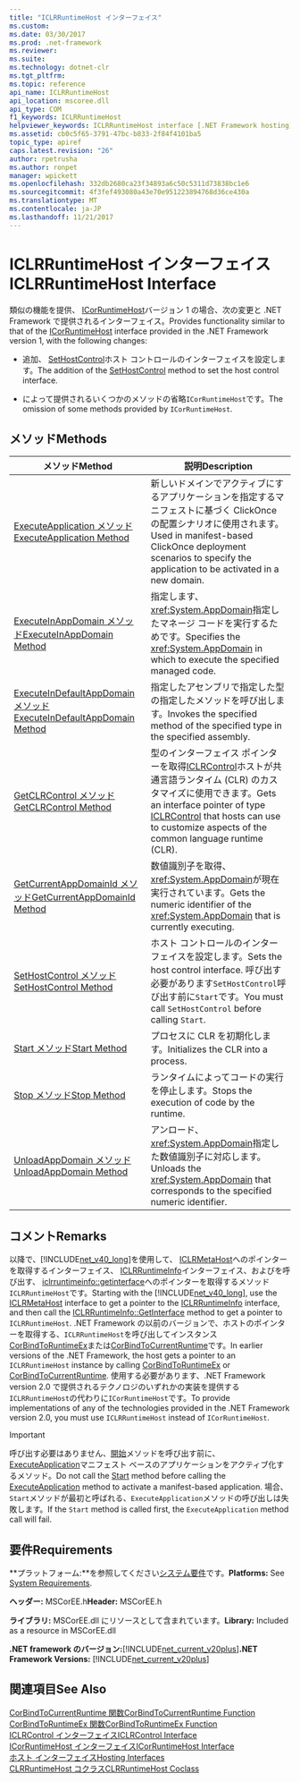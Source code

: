 ```yaml
---
title: "ICLRRuntimeHost インターフェイス"
ms.custom: 
ms.date: 03/30/2017
ms.prod: .net-framework
ms.reviewer: 
ms.suite: 
ms.technology: dotnet-clr
ms.tgt_pltfrm: 
ms.topic: reference
api_name: ICLRRuntimeHost
api_location: mscoree.dll
api_type: COM
f1_keywords: ICLRRuntimeHost
helpviewer_keywords: ICLRRuntimeHost interface [.NET Framework hosting]
ms.assetid: cb0c5f65-3791-47bc-b833-2f84f4101ba5
topic_type: apiref
caps.latest.revision: "26"
author: rpetrusha
ms.author: ronpet
manager: wpickett
ms.openlocfilehash: 332db2680ca23f34893a6c50c5311d73838bc1e6
ms.sourcegitcommit: 4f3fef493080a43e70e951223894768d36ce430a
ms.translationtype: MT
ms.contentlocale: ja-JP
ms.lasthandoff: 11/21/2017
---
```

# <a name="iclrruntimehost-interface"></a><span data-ttu-id="c5499-102">ICLRRuntimeHost インターフェイス</span><span class="sxs-lookup"><span data-stu-id="c5499-102">ICLRRuntimeHost Interface</span></span>
<span data-ttu-id="c5499-103">類似の機能を提供、 [ICorRuntimeHost](../../../../docs/framework/unmanaged-api/hosting/icorruntimehost-interface.md)バージョン 1 の場合、次の変更と .NET Framework で提供されるインターフェイス。</span><span class="sxs-lookup"><span data-stu-id="c5499-103">Provides functionality similar to that of the [ICorRuntimeHost](../../../../docs/framework/unmanaged-api/hosting/icorruntimehost-interface.md) interface provided in the .NET Framework version 1, with the following changes:</span></span>  
  
-   <span data-ttu-id="c5499-104">追加、 [SetHostControl](../../../../docs/framework/unmanaged-api/hosting/iclrruntimehost-sethostcontrol-method.md)ホスト コントロールのインターフェイスを設定します。</span><span class="sxs-lookup"><span data-stu-id="c5499-104">The addition of the [SetHostControl](../../../../docs/framework/unmanaged-api/hosting/iclrruntimehost-sethostcontrol-method.md) method to set the host control interface.</span></span>  
  
-   <span data-ttu-id="c5499-105">によって提供されるいくつかのメソッドの省略`ICorRuntimeHost`です。</span><span class="sxs-lookup"><span data-stu-id="c5499-105">The omission of some methods provided by `ICorRuntimeHost`.</span></span>  
  
## <a name="methods"></a><span data-ttu-id="c5499-106">メソッド</span><span class="sxs-lookup"><span data-stu-id="c5499-106">Methods</span></span>  
  
|<span data-ttu-id="c5499-107">メソッド</span><span class="sxs-lookup"><span data-stu-id="c5499-107">Method</span></span>|<span data-ttu-id="c5499-108">説明</span><span class="sxs-lookup"><span data-stu-id="c5499-108">Description</span></span>|  
|------------|-----------------|  
|[<span data-ttu-id="c5499-109">ExecuteApplication メソッド</span><span class="sxs-lookup"><span data-stu-id="c5499-109">ExecuteApplication Method</span></span>](../../../../docs/framework/unmanaged-api/hosting/iclrruntimehost-executeapplication-method.md)|<span data-ttu-id="c5499-110">新しいドメインでアクティブにするアプリケーションを指定するマニフェストに基づく ClickOnce の配置シナリオに使用されます。</span><span class="sxs-lookup"><span data-stu-id="c5499-110">Used in manifest-based ClickOnce deployment scenarios to specify the application to be activated in a new domain.</span></span>|  
|[<span data-ttu-id="c5499-111">ExecuteInAppDomain メソッド</span><span class="sxs-lookup"><span data-stu-id="c5499-111">ExecuteInAppDomain Method</span></span>](../../../../docs/framework/unmanaged-api/hosting/iclrruntimehost-executeinappdomain-method.md)|<span data-ttu-id="c5499-112">指定します、<xref:System.AppDomain>指定したマネージ コードを実行するためです。</span><span class="sxs-lookup"><span data-stu-id="c5499-112">Specifies the <xref:System.AppDomain> in which to execute the specified managed code.</span></span>|  
|[<span data-ttu-id="c5499-113">ExecuteInDefaultAppDomain メソッド</span><span class="sxs-lookup"><span data-stu-id="c5499-113">ExecuteInDefaultAppDomain Method</span></span>](../../../../docs/framework/unmanaged-api/hosting/iclrruntimehost-executeindefaultappdomain-method.md)|<span data-ttu-id="c5499-114">指定したアセンブリで指定した型の指定したメソッドを呼び出します。</span><span class="sxs-lookup"><span data-stu-id="c5499-114">Invokes the specified method of the specified type in the specified assembly.</span></span>|  
|[<span data-ttu-id="c5499-115">GetCLRControl メソッド</span><span class="sxs-lookup"><span data-stu-id="c5499-115">GetCLRControl Method</span></span>](../../../../docs/framework/unmanaged-api/hosting/iclrruntimehost-getclrcontrol-method.md)|<span data-ttu-id="c5499-116">型のインターフェイス ポインターを取得[ICLRControl](../../../../docs/framework/unmanaged-api/hosting/iclrcontrol-interface.md)ホストが共通言語ランタイム (CLR) のカスタマイズに使用できます。</span><span class="sxs-lookup"><span data-stu-id="c5499-116">Gets an interface pointer of type [ICLRControl](../../../../docs/framework/unmanaged-api/hosting/iclrcontrol-interface.md) that hosts can use to customize aspects of the common language runtime (CLR).</span></span>|  
|[<span data-ttu-id="c5499-117">GetCurrentAppDomainId メソッド</span><span class="sxs-lookup"><span data-stu-id="c5499-117">GetCurrentAppDomainId Method</span></span>](../../../../docs/framework/unmanaged-api/hosting/iclrruntimehost-getcurrentappdomainid-method.md)|<span data-ttu-id="c5499-118">数値識別子を取得、<xref:System.AppDomain>が現在実行されています。</span><span class="sxs-lookup"><span data-stu-id="c5499-118">Gets the numeric identifier of the <xref:System.AppDomain> that is currently executing.</span></span>|  
|[<span data-ttu-id="c5499-119">SetHostControl メソッド</span><span class="sxs-lookup"><span data-stu-id="c5499-119">SetHostControl Method</span></span>](../../../../docs/framework/unmanaged-api/hosting/iclrruntimehost-sethostcontrol-method.md)|<span data-ttu-id="c5499-120">ホスト コントロールのインターフェイスを設定します。</span><span class="sxs-lookup"><span data-stu-id="c5499-120">Sets the host control interface.</span></span> <span data-ttu-id="c5499-121">呼び出す必要があります`SetHostControl`呼び出す前に`Start`です。</span><span class="sxs-lookup"><span data-stu-id="c5499-121">You must call `SetHostControl` before calling `Start`.</span></span>|  
|[<span data-ttu-id="c5499-122">Start メソッド</span><span class="sxs-lookup"><span data-stu-id="c5499-122">Start Method</span></span>](../../../../docs/framework/unmanaged-api/hosting/iclrruntimehost-start-method.md)|<span data-ttu-id="c5499-123">プロセスに CLR を初期化します。</span><span class="sxs-lookup"><span data-stu-id="c5499-123">Initializes the CLR into a process.</span></span>|  
|[<span data-ttu-id="c5499-124">Stop メソッド</span><span class="sxs-lookup"><span data-stu-id="c5499-124">Stop Method</span></span>](../../../../docs/framework/unmanaged-api/hosting/iclrruntimehost-stop-method.md)|<span data-ttu-id="c5499-125">ランタイムによってコードの実行を停止します。</span><span class="sxs-lookup"><span data-stu-id="c5499-125">Stops the execution of code by the runtime.</span></span>|  
|[<span data-ttu-id="c5499-126">UnloadAppDomain メソッド</span><span class="sxs-lookup"><span data-stu-id="c5499-126">UnloadAppDomain Method</span></span>](../../../../docs/framework/unmanaged-api/hosting/iclrruntimehost-unloadappdomain-method.md)|<span data-ttu-id="c5499-127">アンロード、<xref:System.AppDomain>指定した数値識別子に対応します。</span><span class="sxs-lookup"><span data-stu-id="c5499-127">Unloads the <xref:System.AppDomain> that corresponds to the specified numeric identifier.</span></span>|  
  
## <a name="remarks"></a><span data-ttu-id="c5499-128">コメント</span><span class="sxs-lookup"><span data-stu-id="c5499-128">Remarks</span></span>  
 <span data-ttu-id="c5499-129">以降で、[!INCLUDE[net_v40_long](../../../../includes/net-v40-long-md.md)]を使用して、 [ICLRMetaHost](../../../../docs/framework/unmanaged-api/hosting/iclrmetahost-interface.md)へのポインターを取得するインターフェイス、 [ICLRRuntimeInfo](../../../../docs/framework/unmanaged-api/hosting/iclrruntimeinfo-interface.md)インターフェイス、およびを呼び出す、 [iclrruntimeinfo::getinterface](../../../../docs/framework/unmanaged-api/hosting/iclrruntimeinfo-getinterface-method.md)へのポインターを取得するメソッド`ICLRRuntimeHost`です。</span><span class="sxs-lookup"><span data-stu-id="c5499-129">Starting with the [!INCLUDE[net_v40_long](../../../../includes/net-v40-long-md.md)], use the [ICLRMetaHost](../../../../docs/framework/unmanaged-api/hosting/iclrmetahost-interface.md) interface to get a pointer to the [ICLRRuntimeInfo](../../../../docs/framework/unmanaged-api/hosting/iclrruntimeinfo-interface.md) interface, and then call the [ICLRRuntimeInfo::GetInterface](../../../../docs/framework/unmanaged-api/hosting/iclrruntimeinfo-getinterface-method.md) method to get a pointer to `ICLRRuntimeHost`.</span></span> <span data-ttu-id="c5499-130">.NET Framework の以前のバージョンで、ホストのポインターを取得する、`ICLRRuntimeHost`を呼び出してインスタンス[CorBindToRuntimeEx](../../../../docs/framework/unmanaged-api/hosting/corbindtoruntimeex-function.md)または[CorBindToCurrentRuntime](../../../../docs/framework/unmanaged-api/hosting/corbindtocurrentruntime-function.md)です。</span><span class="sxs-lookup"><span data-stu-id="c5499-130">In earlier versions of the .NET Framework, the host gets a pointer to an `ICLRRuntimeHost` instance by calling [CorBindToRuntimeEx](../../../../docs/framework/unmanaged-api/hosting/corbindtoruntimeex-function.md) or [CorBindToCurrentRuntime](../../../../docs/framework/unmanaged-api/hosting/corbindtocurrentruntime-function.md).</span></span> <span data-ttu-id="c5499-131">使用する必要があります、.NET Framework version 2.0 で提供されるテクノロジのいずれかの実装を提供する`ICLRRuntimeHost`の代わりに`ICorRuntimeHost`です。</span><span class="sxs-lookup"><span data-stu-id="c5499-131">To provide implementations of any of the technologies provided in the .NET Framework version 2.0, you must use `ICLRRuntimeHost` instead of `ICorRuntimeHost`.</span></span>  
  
> [!IMPORTANT]
>  <span data-ttu-id="c5499-132">呼び出す必要はありません、[開始](../../../../docs/framework/unmanaged-api/hosting/iclrruntimehost-start-method.md)メソッドを呼び出す前に、 [ExecuteApplication](../../../../docs/framework/unmanaged-api/hosting/iclrruntimehost-executeapplication-method.md)マニフェスト ベースのアプリケーションをアクティブ化するメソッド。</span><span class="sxs-lookup"><span data-stu-id="c5499-132">Do not call the [Start](../../../../docs/framework/unmanaged-api/hosting/iclrruntimehost-start-method.md) method before calling the [ExecuteApplication](../../../../docs/framework/unmanaged-api/hosting/iclrruntimehost-executeapplication-method.md) method to activate a manifest-based application.</span></span> <span data-ttu-id="c5499-133">場合、`Start`メソッドが最初と呼ばれる、`ExecuteApplication`メソッドの呼び出しは失敗します。</span><span class="sxs-lookup"><span data-stu-id="c5499-133">If the `Start` method is called first, the `ExecuteApplication` method call will fail.</span></span>  
  
## <a name="requirements"></a><span data-ttu-id="c5499-134">要件</span><span class="sxs-lookup"><span data-stu-id="c5499-134">Requirements</span></span>  
 <span data-ttu-id="c5499-135">**プラットフォーム:**を参照してください[システム要件](../../../../docs/framework/get-started/system-requirements.md)です。</span><span class="sxs-lookup"><span data-stu-id="c5499-135">**Platforms:** See [System Requirements](../../../../docs/framework/get-started/system-requirements.md).</span></span>  
  
 <span data-ttu-id="c5499-136">**ヘッダー:** MSCorEE.h</span><span class="sxs-lookup"><span data-stu-id="c5499-136">**Header:** MSCorEE.h</span></span>  
  
 <span data-ttu-id="c5499-137">**ライブラリ:** MSCorEE.dll にリソースとして含まれています。</span><span class="sxs-lookup"><span data-stu-id="c5499-137">**Library:** Included as a resource in MSCorEE.dll</span></span>  
  
 <span data-ttu-id="c5499-138">**.NET framework のバージョン:**[!INCLUDE[net_current_v20plus](../../../../includes/net-current-v20plus-md.md)]</span><span class="sxs-lookup"><span data-stu-id="c5499-138">**.NET Framework Versions:** [!INCLUDE[net_current_v20plus](../../../../includes/net-current-v20plus-md.md)]</span></span>  
  
## <a name="see-also"></a><span data-ttu-id="c5499-139">関連項目</span><span class="sxs-lookup"><span data-stu-id="c5499-139">See Also</span></span>  
 [<span data-ttu-id="c5499-140">CorBindToCurrentRuntime 関数</span><span class="sxs-lookup"><span data-stu-id="c5499-140">CorBindToCurrentRuntime Function</span></span>](../../../../docs/framework/unmanaged-api/hosting/corbindtocurrentruntime-function.md)  
 [<span data-ttu-id="c5499-141">CorBindToRuntimeEx 関数</span><span class="sxs-lookup"><span data-stu-id="c5499-141">CorBindToRuntimeEx Function</span></span>](../../../../docs/framework/unmanaged-api/hosting/corbindtoruntimeex-function.md)  
 [<span data-ttu-id="c5499-142">ICLRControl インターフェイス</span><span class="sxs-lookup"><span data-stu-id="c5499-142">ICLRControl Interface</span></span>](../../../../docs/framework/unmanaged-api/hosting/iclrcontrol-interface.md)  
 [<span data-ttu-id="c5499-143">ICorRuntimeHost インターフェイス</span><span class="sxs-lookup"><span data-stu-id="c5499-143">ICorRuntimeHost Interface</span></span>](../../../../docs/framework/unmanaged-api/hosting/icorruntimehost-interface.md)  
 [<span data-ttu-id="c5499-144">ホスト インターフェイス</span><span class="sxs-lookup"><span data-stu-id="c5499-144">Hosting Interfaces</span></span>](../../../../docs/framework/unmanaged-api/hosting/hosting-interfaces.md)  
 [<span data-ttu-id="c5499-145">CLRRuntimeHost コクラス</span><span class="sxs-lookup"><span data-stu-id="c5499-145">CLRRuntimeHost Coclass</span></span>](../../../../docs/framework/unmanaged-api/hosting/clrruntimehost-coclass.md)

